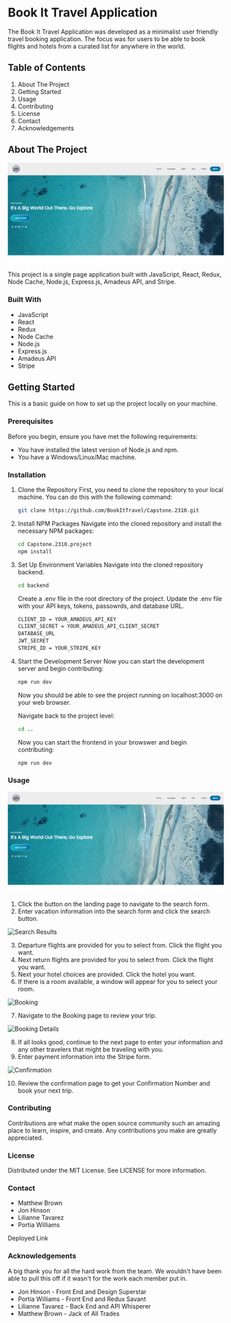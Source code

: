 # Book It Travel Application

The Book It Travel Application was developed as a minimalist user friendly travel booking application.  The focus was for users to be able to book flights and hotels from a curated list for anywhere in the world.

## Table of Contents

1. About The Project
2. Getting Started
3. Usage
4. Contributing
5. License
6. Contact
7. Acknowledgements

## About The Project

![Landing Page](./Capstone.2310.project/frontend/src/assets/landingPage.png)

This project is a single page application built with JavaScript, React, Redux, Node Cache, Node.js, Express.js, Amadeus API, and Stripe.

### Built With

* JavaScript
* React
* Redux
* Node Cache
* Node.js
* Express.js
* Amadeus API
* Stripe

## Getting Started

This is a basic guide on how to set up the project locally on your machine.

### Prerequisites

Before you begin, ensure you have met the following requirements:

* You have installed the latest version of Node.js and npm.
* You have a Windows/Linux/Mac machine.

### Installation

1. Clone the Repository
   First, you need to clone the repository to your local machine. You can do this with the following command:
   ```sh
   git clone https://github.com/BookItTravel/Capstone.2310.git

2. Install NPM Packages
    Navigate into the cloned repository and install the necessary NPM packages:
    ```sh
    cd Capstone.2310.project
    npm install

3. Set Up Environment Variables
    Navigate into the cloned repository backend.
    ```sh
    cd backend
    ```
    Create a .env file in the root directory of the project. Update the .env file with your API keys, tokens, passowrds, and database URL.
    ```sh
    CLIENT_ID = YOUR_AMADEUS_API_KEY
    CLIENT_SECRET = YOUR_AMADEUS_API_CLIENT_SECRET
    DATABASE_URL
    JWT_SECRET
    STRIPE_ID = YOUR_STRIPE_KEY

4. Start the Development Server
    Now you can start the development server and begin contributing:
    ```sh
    npm run dev
    ```
    Now you should be able to see the project running on localhost:3000 on your web browser.

    Navigate back to the project level:
    ```sh
    cd ..
    ```
    Now you can start the frontend in your browswer and begin contributing:
    ```sh
    npm run dev

### Usage

![Landing Page](./Capstone.2310.project/frontend/src/assets/landingPage.png)

1. Click the button on the landing page to navigate to the search form.
2. Enter vacation information into the search form and click the search button.

![Search Results](./Capstone.2310.project/frontend/src/assets/searchResults.png)

3. Departure flights are provided for you to select from. Click the flight you want.
4. Next return flights are provided for you to select from. Click the flight you want.
5. Next your hotel choices are provided.  Click the hotel you want.
6. If there is a room available, a window will appear for you to select your room.

![Booking](./Capstone.2310.project/frontend/src/assets/booking.png)

7. Navigate to the Booking page to review your trip.

![Booking Details](./Capstone.2310.project/frontend/src/assets/bookingDetails.png)

8. If all looks good, continue to the next page to enter your information and any other travelers that might be traveling with you.
9. Enter payment information into the Stripe form.

![Confirmation](./Capstone.2310.project/frontend/src/assets/confirmation.png)

10. Review the confirmation page to get your Confirmation Number and book your next trip.

### Contributing

Contributions are what make the open source community such an amazing place to learn, inspire, and create.  Any contributions you make are greatly appreciated.

### License

Distributed under the MIT License. See LICENSE for more information.

### Contact

- Matthew Brown
- Jon Hinson
- Lilianne Tavarez
- Portia Williams

Deployed Link

### Acknowledgements

A big thank you for all the hard work from the team.  We wouldn't have been able to pull this off if it wasn't for the work each member put in.

- Jon Hinson - Front End and Design Superstar
- Portia Williams - Front End and Redux Savant
- Lilianne Tavarez - Back End and API Whisperer
- Matthew Brown - Jack of All Trades